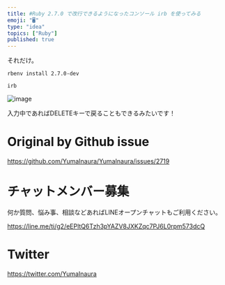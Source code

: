 ```yaml
---
title: #Ruby 2.7.0 で改行できるようになったコンソール irb を使ってみる
emoji: "🖥"
type: "idea"
topics: ["Ruby"]
published: true
---
```


それだけ。

```
rbenv install 2.7.0-dev
```

```
irb
```

![image](https://user-images.githubusercontent.com/13635059/64682579-afce8c00-d4bc-11e9-80b6-3993f34b3389.png)


入力中であればDELETEキーで戻ることもできるみたいです！

# Original by Github issue

https://github.com/YumaInaura/YumaInaura/issues/2719








<!-- Update From Qiita API -->

# チャットメンバー募集


何か質問、悩み事、相談などあればLINEオープンチャットもご利用ください。

https://line.me/ti/g2/eEPltQ6Tzh3pYAZV8JXKZqc7PJ6L0rpm573dcQ





# Twitter


https://twitter.com/YumaInaura


<!-- Update From Qiita API -->


